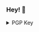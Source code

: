 ### Hey! 👋

<details>
	<summary>PGP Key</summary>
	```
	-----BEGIN PGP PUBLIC KEY BLOCK-----
	mQGNBF+jszMBDAC2ytkQ+pdpcX75mM2LtI7hEwoFbkGsbrjgPsG6+52aOXy0RTqR
	hhuYPq6LhGyPjxuCpvNiKJQdMRAKzYBHDw1DrLJG6ynydPy2j6SUQXe2IeQr7wS1
	XYaHavSVh3OUEOIWia364Jvmf/JNBe8yAJ7UeLfOEgWE8tlKZRRvbEr29t39NEvy
	1NzQegJopyXCi/zM866zF5U3sj3YTGaRombIgrRzAslJ87h/B7dtsjL+yNmQBMiz
	3RqwV8SoTyUWUTXVMnGA6u8YkkmLd21+AyWuQudL10zntSdSvS9N1TOd138XtUrm
	S5EW8wV3hIP8A9NXuVWk4c645rtieemkXnzdMcSAhUT3s0WK+GJc3GbaCq8qbbvt
	Kk2ktGqn2kxBUcO059UbtoKdt/FU6WiXzUeYbF6Dv8mjssctN72bBZdz6laElCoB
	qdvsUP3cn0OI1V7nVV5syzmsM3EtROQ9L+3QdPbnKdYRIqNBynbLkdy1os0/KPjg
	dDt8PlXW1brzwSsAEQEAAbQyU2ViYXN0aWFuIEthcmxzZW4gKFByaXZhdGUpIDxz
	ZWJhc3RpYW5Aa2FybHNlbi5mcj6JAc4EEwEIADgWIQRbvhdJML0Gr3tWwwlfxQM1
	AJNUAAUCX6OzMwIbAwULCQgHAgYVCgkICwIEFgIDAQIeAQIXgAAKCRBfxQM1AJNU
	ACPIC/sGyM+2N1e/P/oyKtjw3s8cs1fIYoQ26QkQyt0BvgAO9Luuj8DU49Pmv0+L
	WzvoyWZjIKV1J8Yp0k+nu/ThSLmlnWmRZ/9MNr8OnSJ7nFYohn9C3+2IgzyTHec1
	LrNbf9S9/9BBAGkmMW56Q1dHa8LjGTnHf3U60xtx54+NCxzrUiRo/0Yuk4YmrAUw
	Gpit37j1uC7dk7HbFuRLTBd0V0hQ6ZlNlG50U7stTMoJpBm1t1zN8J5PfXAgH9FR
	y0K/Tqa+gx4vRUf20uNdIaorURqIptfQ2u133M9QzqJkiotk9TNFwuTRAEnX8BAN
	1UcR8iZLPaWFthqG37Ps/uQLRWQx0sEGf5Sy2QxxxSMh/1PeG0Pfqg46cSkqOMYe
	UNDyrFVmnHfEX+g1DWfNvWmOBAZPaqmlXM9QFAn0Y3skoaYmIwbP9Pdd70qFqpbq
	1P2UtCK74iaO203g1vIsrxx0bfm91Tm6swMiVfH8mYIJFIXlnbb9k5M9ex6xxILV
	vjTCVEa5AY0EX6OzMwEMALLYkLtghhsVJsy6sbWQECF+xuYEScZ9+8u7yJUmT78S
	MDCi7HITaJwR7Qa+5CqjjCiNMbqtxmEgkuSboE7TkwFVUv/Ymonmr1vbh7mGE4Jd
	52ITPP3SQKocZUJ9sS2CUbkD0CofjHSUSrR2PaQZDuZ4O8pFwFGVAH3NROmdu6ua
	yXJ3+N8hQPz8M1jLXqEum0SbaI0QdaNZAhUf1meSau05GXz/LX8N63r49VPVS8hQ
	7HKcKe+7acE9PFdVNB34dsZVtdg51io2CJPbMWQ9Nhxr7hsMgh4hbhRPdP5DY5HC
	B27fPLDz+YkiwbckDkTtc8Sne4PwF4JIK9zMPj+s6egKiNcWRxicMJzbYCy5kzQ2
	CU5kzPIlmA+k856rYroQ/BqiiJHgnSEXvi9sjvMGq/SAlTN9wHZfy6oiNJMosSlm
	5Z6LE+/M1iMwhouqOUI8grLCRBVJOubJuu5nQP9+ce1j91V2j1kha7XnYlsRSOlf
	3ZF6VDi8sBpnpfRCcBsFmwARAQABiQG2BBgBCAAgFiEEW74XSTC9Bq97VsMJX8UD
	NQCTVAAFAl+jszMCGwwACgkQX8UDNQCTVABfWQv/RecwGz4R4LFz93D9O/5Cutxw
	F3mKS2X037uPoeo2h839w6vxSs/mPpKyXHCuS5lCNupTKjzGvzd3nW1TgazQbYOj
	wraFwggF1lWRwgQNNtTY09E5qEoAzcKX9E3BJ3D2NP6JPX5tXICu/q/gEXugEYc+
	WvVP5DDArB53FlmUElZQu3R3Z2/dBCLDwezA0TKL7eeEZ+M1c6jsk96PxnX1fxdd
	240JH5AkNxSRYoL9QSxY74Io1SIE7r69pxOw9c/7GUAKe7odtlxQCfp11KrPuJEo
	wbl6W3xqIta3FnMJwblfHIv2qqmtBxm2Izxbec4eRg9ltAp8Te/x75EvDGDjWsWV
	Rg3XmoUu55MO3k2ckXW2+rZRYvY5fly23Q9IUE+aB/EfgTrSQzoU6DGOCR4m4amT
	IAiw7KoVOB7YjmGIJwNd0zwqTtiGTHXd5IsfRlv00Bn6Mx8cKySLv03ttqYy1zp/
	26O3tn3t2qokU+cJ/1jJq/kvpSiiX1LxnSWmXXHd
	=XjYU
	-----END PGP PUBLIC KEY BLOCK-----
	```
</details>

<!--
**sebastka/sebastka** is a ✨ _special_ ✨ repository because its `README.md` (this file) appears on your GitHub profile.

Here are some ideas to get you started:

- 🔭 I’m currently working on ...
- 🌱 I’m currently learning ...
- 👯 I’m looking to collaborate on ...
- 🤔 I’m looking for help with ...
- 💬 Ask me about ...
- 📫 How to reach me: ...
- 😄 Pronouns: ...
- ⚡ Fun fact: ...
-->
